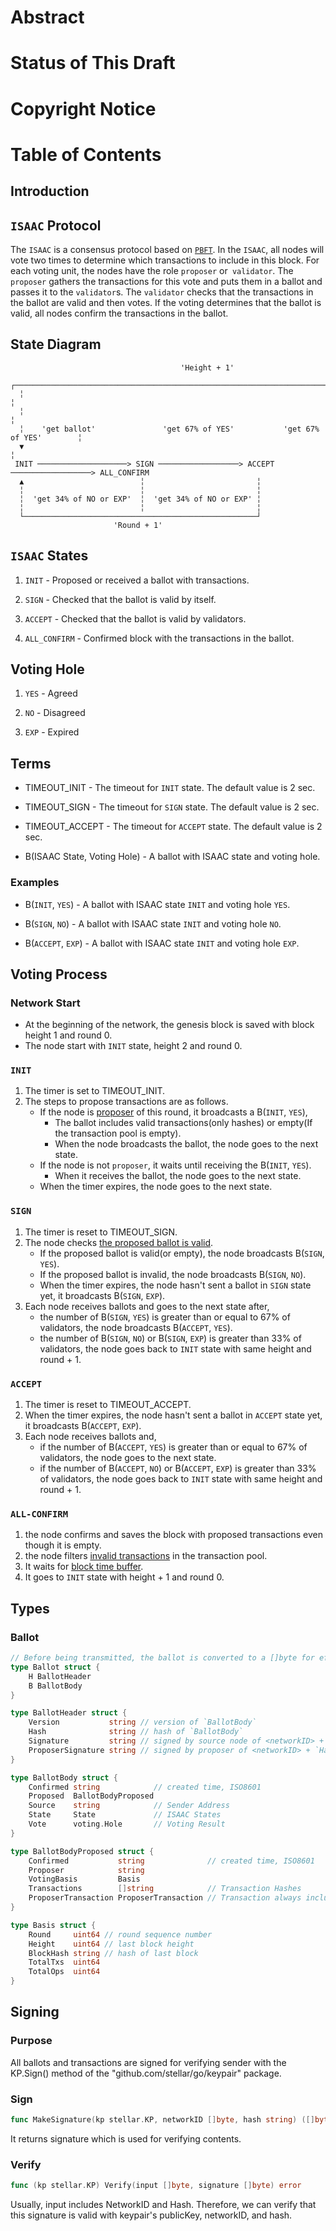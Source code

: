 
# Abstract
# Status of This Draft
# Copyright Notice
# Table of Contents
## Introduction
## `ISAAC` Protocol
The `ISAAC` is a consensus protocol based on [`PBFT`](http://pmg.csail.mit.edu/papers/osdi99.pdf).
In the `ISAAC`, all nodes will vote two times to determine which transactions to include in this block.
For each voting unit, the nodes have the role `proposer` or` validator`.
The `proposer` gathers the transactions for this vote and puts them in a ballot and passes it to the `validator`s.
The `validator` checks that the transactions in the ballot are valid and then votes.
If the voting determines that the ballot is valid, all nodes confirm the transactions in the ballot.

## State Diagram

                                          'Height + 1'
      ┌──────────────────────────────────────────────────────────────────────────────────┐
      ╎                                                                                  ╎
      ╎                                                                                  ╎
      ╎    'get ballot'               'get 67% of YES'           'get 67% of YES'        ╎
      ▼                                                                                  ╎
     INIT ────────────────────> SIGN ──────────────────> ACCEPT ──────────────────> ALL_CONFIRM
      ▲                          ╎                         ╎
      ╎                          ╎                         ╎
      ╎  'get 34% of NO or EXP'  ╎  'get 34% of NO or EXP' ╎
      ╎                          ╎                         ╎
      └────────────────────────────────────────────────────┘
                           'Round + 1'

## `ISAAC` States
1. `INIT` - Proposed or received a ballot with transactions.

1. `SIGN` - Checked that the ballot is valid by itself.

1. `ACCEPT` - Checked that the ballot is valid by validators.

1. `ALL_CONFIRM` - Confirmed block with the transactions in the ballot.

## Voting Hole

1. `YES` - Agreed

1. `NO` - Disagreed

1. `EXP` - Expired

## Terms

* TIMEOUT_INIT - The timeout for `INIT` state. The default value is 2 sec.

* TIMEOUT_SIGN - The timeout for `SIGN` state. The default value is 2 sec.

* TIMEOUT_ACCEPT - The timeout for `ACCEPT` state. The default value is 2 sec.

* B(ISAAC State, Voting Hole) - A ballot with ISAAC state and voting hole.

### Examples

* B(`INIT`, `YES`) - A ballot with ISAAC state `INIT` and voting hole `YES`.

* B(`SIGN`, `NO`) - A ballot with ISAAC state `INIT` and voting hole `NO`.

* B(`ACCEPT`, `EXP`) - A ballot with ISAAC state `INIT` and voting hole `EXP`.

## Voting Process

### Network Start
* At the beginning of the network, the genesis block is saved with block height 1 and round 0.
* The node start with `INIT` state, height 2 and round 0.

### `INIT`
1. The timer is set to TIMEOUT_INIT.
1. The steps to propose transactions are as follows.
   * If the node is [proposer](how_to_select_the_proposer.md) of this round, it broadcasts a B(`INIT`, `YES`),
      * The ballot includes valid transactions(only hashes) or empty(If the transaction pool is empty).
      * When the node broadcasts the ballot, the node goes to the next state.
   * If the node is not `proposer`, it waits until receiving the B(`INIT`, `YES`).
      * When it receives the ballot, the node goes to the next state.
   * When the timer expires, the node goes to the next state.

### `SIGN`
1. The timer is reset to TIMEOUT_SIGN.
1. The node checks [the proposed ballot is valid](how_to_check_a_ballot_is_valid.md).
   * If the proposed ballot is valid(or empty), the node broadcasts B(`SIGN`, `YES`).
   * If the proposed ballot is invalid, the node broadcasts B(`SIGN`, `NO`).
   * When the timer expires, the node hasn't sent a ballot in `SIGN` state yet, it broadcasts B(`SIGN`, `EXP`).
1. Each node receives ballots and goes to the next state after,
   * the number of B(`SIGN`, `YES`) is greater than or equal to 67% of validators, the node broadcasts B(`ACCEPT`, `YES`).
   * the number of B(`SIGN`, `NO`) or B(`SIGN`, `EXP`) is greater than 33% of validators,
      the node goes back to `INIT` state with same height and round + 1.

### `ACCEPT`
1. The timer is reset to TIMEOUT_ACCEPT.
1. When the timer expires, the node hasn't sent a ballot in `ACCEPT` state yet, it broadcasts B(`ACCEPT`, `EXP`).
1. Each node receives ballots and,
   * if the number of B(`ACCEPT`, `YES`) is greater than or equal to 67% of validators, the node goes to the next state.
   * if the number of B(`ACCEPT`, `NO`) or B(`ACCEPT`, `EXP`) is greater than 33% of validators,
      the node goes back to `INIT` state with same height and round + 1.

### `ALL-CONFIRM`
1. the node confirms and saves the block with proposed transactions even though it is empty.
1. the node filters [invalid transactions](how_to_check_a_ballot_is_valid.md#transaction-validation) in the transaction pool.
1. It waits for [block time buffer](tech_how_to_calculate_block_time_buffer.md).
1. It goes to `INIT` state with height + 1 and round 0.

## Types
### Ballot
```go
// Before being transmitted, the ballot is converted to a []byte for efficiency by the json.Marshal (v interface {}) method of the golang built-in package encoding/json.
type Ballot struct {
	H BallotHeader
	B BallotBody
}

type BallotHeader struct {
	Version           string // version of `BallotBody`
	Hash              string // hash of `BallotBody`
	Signature         string // signed by source node of <networkID> + `Hash`
	ProposerSignature string // signed by proposer of <networkID> + `Hash` of `BallotBodyProposed`
}

type BallotBody struct {
	Confirmed string            // created time, ISO8601
	Proposed  BallotBodyProposed
	Source    string            // Sender Address
	State     State             // ISAAC States
	Vote      voting.Hole       // Voting Result
}

type BallotBodyProposed struct {
	Confirmed           string              // created time, ISO8601
	Proposer            string
	VotingBasis         Basis
	Transactions        []string            // Transaction Hashes
	ProposerTransaction ProposerTransaction // Transaction always included in the block
}

type Basis struct {
	Round     uint64 // round sequence number
	Height    uint64 // last block height
	BlockHash string // hash of last block
	TotalTxs  uint64
	TotalOps  uint64
}
```

## Signing
### Purpose
All ballots and transactions are signed for verifying sender with the KP.Sign() method of the "github.com/stellar/go/keypair" package.

### Sign
```go
func MakeSignature(kp stellar.KP, networkID []byte, hash string) ([]byte, error)
```
It returns signature which is used for verifying contents.

### Verify
```go
func (kp stellar.KP) Verify(input []byte, signature []byte) error
```
Usually, input includes NetworkID and Hash. Therefore, we can verify that this signature is valid with keypair's publicKey, networkID, and hash.